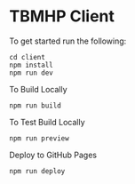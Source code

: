 # TBMHP Client

To get started run the following:
```
cd client
npm install
npm run dev
```

To Build Locally
```
npm run build
```

To Test Build Locally
```
npm run preview
```

Deploy to GitHub Pages
```
npm run deploy
```
